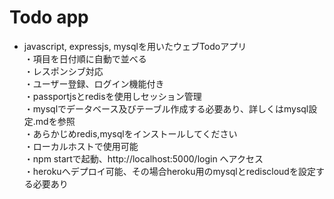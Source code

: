 # Todo app

- javascript, expressjs, mysqlを用いたウェブTodoアプリ<br>
・項目を日付順に自動で並べる<br>
・レスポンシブ対応<br>
・ユーザー登録、ログイン機能付き<br>
・passportjsとredisを使用しセッション管理<br>
・mysqlでデータベース及びテーブル作成する必要あり、詳しくはmysql設定.mdを参照<br>
・あらかじめredis,mysqlをインストールしてください<br>
・ローカルホストで使用可能<br>
・npm startで起動、http://localhost:5000/login へアクセス<br>
・herokuへデプロイ可能、その場合heroku用のmysqlとrediscloudを設定する必要あり<br>
